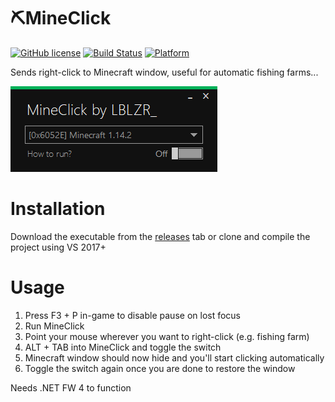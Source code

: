 # :pick:MineClick
[![GitHub license](https://img.shields.io/github/license/Naereen/StrapDown.js.svg)](https://github.com/LaBlazer/MineClick/blob/master/LICENSE) [![Build Status](https://travis-ci.org/LaBlazer/MineClick.svg?branch=master)](https://travis-ci.org/LaBlazer/MineClick) [![Platform](https://img.shields.io/badge/platform-windows-lightgrey.svg)](https://github.com/LaBlazer/MineClick/releases/latest)

Sends right-click to Minecraft window, useful for automatic fishing farms...

![Screenshot](/img/screen.png)

# Installation
Download the executable from the [releases](https://github.com/LaBlazer/MineClick/releases/latest) tab or clone and compile the project using VS 2017+ 

# Usage

1. Press F3 + P in-game to disable pause on lost focus
2. Run MineClick
3. Point your mouse wherever you want to right-click (e.g. fishing farm)
4. ALT + TAB into MineClick and toggle the switch
5. Minecraft window should now hide and you'll start clicking automatically
6. Toggle the switch again once you are done to restore the window

Needs .NET FW 4 to function
